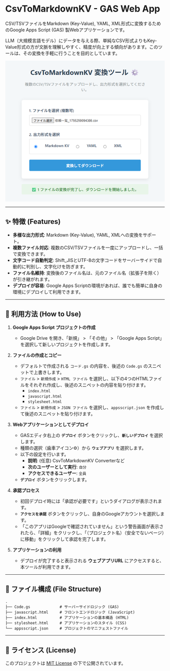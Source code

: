 # CsvToMarkdownKV - GAS Web App

CSV/TSVファイルをMarkdown (Key-Value), YAML, XML形式に変換するためのGoogle Apps Script (GAS) 製Webアプリケーションです。

LLM（大規模言語モデル）にデータを与える際、単純なCSV形式よりもKey-Value形式の方が文脈を理解しやすく、精度が向上する傾向があります。このツールは、その変換を手軽に行うことを目的としています。

![アプリのスクリーンショット](screenshot.png)

---

## ✨ 特徴 (Features)

* **多様な出力形式**: Markdown (Key-Value), YAML, XMLへの変換をサポート。
* **複数ファイル対応**: 複数のCSV/TSVファイルを一度にアップロードし、一括で変換できます。
* **文字コード自動判定**: Shift\_JISとUTF-8の文字コードをサーバーサイドで自動的に判別し、文字化けを防ぎます。
* **ファイル名維持**: 変換後のファイル名は、元のファイル名（拡張子を除く）が引き継がれます。
* **デプロイが容易**: Google Apps Scriptの環境があれば、誰でも簡単に自身の環境にデプロイして利用できます。

---

## 🚀 利用方法 (How to Use)

1.  **Google Apps Script プロジェクトの作成**
    * Google Drive を開き、「新規」 > 「その他」 > 「Google Apps Script」を選択して新しいプロジェクトを作成します。

2.  **ファイルの作成とコピー**
    * デフォルトで作成される `コード.gs` の内容を、後述の `Code.gs` のスニペットで上書きします。
    * `ファイル` > `新規作成` > `HTML ファイル` を選択し、以下の4つのHTMLファイルをそれぞれ作成し、後述のスニペットの内容を貼り付けます。
        * `index.html`
        * `javascript.html`
        * `stylesheet.html`
    * `ファイル` > `新規作成` > `JSON ファイル` を選択し、`appsscript.json` を作成して後述のスニペットを貼り付けます。

3.  **Webアプリケーションとしてデプロイ**
    * GASエディタ右上の **`デプロイ`** ボタンをクリックし、**`新しいデプロイ`** を選択します。
    * 種類の選択（歯車アイコン⚙）から **`ウェブアプリ`** を選択します。
    * 以下の設定を行います。
        * **説明**: (任意) CsvToMarkdownKV Converterなど
        * **次のユーザーとして実行**: `自分`
        * **アクセスできるユーザー**: `全員`
    * **`デプロイ`** ボタンをクリックします。

4.  **承認プロセス**
    * 初回デプロイ時には「承認が必要です」というダイアログが表示されます。
    * **`アクセスを承認`** ボタンをクリックし、自身のGoogleアカウントを選択します。
    * 「このアプリはGoogleで確認されていません」という警告画面が表示されたら、「詳細」をクリックし、「（プロジェクト名）（安全でないページ）に移動」をクリックして承認を完了します。

5.  **アプリケーションの利用**
    * デプロイが完了すると表示される **ウェブアプリURL** にアクセスすると、本ツールが利用できます。

---

## 📂 ファイル構成 (File Structure)

```
.
├── Code.gs             # サーバーサイドロジック (GAS)
├── javascript.html     # フロントエンドロジック (JavaScript)
├── index.html          # アプリケーションの基本構造 (HTML)
├── stylesheet.html     # アプリケーションのスタイル (CSS)
└── appsscript.json     # プロジェクトのマニフェストファイル
```

---

## 📄 ライセンス (License)

このプロジェクトは [MIT License](LICENSE) の下で公開されています。